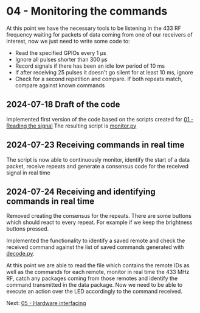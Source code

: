# 04 - Monitoring the commands
At this point we have the necessary tools to be listening in the 433 RF frequency waiting for packets of data coming from one of our receivers of interest, now we just need to write some code to:
 - Read the specified GPIOs every 1 µs
 - Ignore all pulses shorter than 300 µs
 - Record signals if there has been an idle low period of 10 ms
 - If after receiving 25 pulses it doesn't go silent for at least 10 ms, ignore
 - Check for a second repetition and compare. If both repeats match, compare against known commands
## 2024-07-18 Draft of the code
Implemented first version of the code based on the scripts created for [01 - Reading the signal](/01-Reading_the_signal)
The resulting script is [monitor.py](/04-Monitoring_the_commands/monitor.py)

## 2024-07-23 Receiving commands in real time
The script is now able to continuously monitor, identify the start of a data packet, receive repeats and generate a consensus code for the received signal in real time

## 2024-07-24 Receiving and identifying commands in real time
Removed creating the consensus for the repeats. There are some buttons which should react to every repeat. For example if we keep the brightness buttons pressed. 

Implemented the functionality to identify a saved remote and check the received command against the list of saved commands generated with [decode.py](/02-Capturing_the_commands/decode.py).

At this point we are able to read the file which contains the remote IDs as well as the commands for each remote, monitor in real time the 433 MHz RF, catch any packages coming from those remotes and identify the command transmitted in the data package. Now we need to be able to execute an action over the LED accordingly to the command received.

Next: [05 - Hardware interfacing](/05-Hardware_interfacing)
